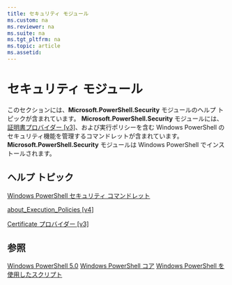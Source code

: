 ```yaml
---
title: セキュリティ モジュール
ms.custom: na
ms.reviewer: na
ms.suite: na
ms.tgt_pltfrm: na
ms.topic: article
ms.assetid:
---
```

# セキュリティ モジュール
このセクションには、**Microsoft.PowerShell.Security** モジュールのヘルプ トピックが含まれています。 **Microsoft.PowerShell.Security** モジュールには、[証明書プロバイダー [v3]](https://technet.microsoft.com/en-us/library/3f743541-d0c6-4670-809a-b16fb01f7c4d)、および実行ポリシーを含む Windows PowerShell のセキュリティ機能を管理するコマンドレットが含まれています。 **Microsoft.PowerShell.Security** モジュールは Windows PowerShell でインストールされます。

## ヘルプ トピック
[Windows PowerShell セキュリティ コマンドレット](http://go.microsoft.com/fwlink/?LinkID=245860)

[about_Execution_Policies [v4]](https://technet.microsoft.com/en-us/library/347708dc-1515-4d74-978b-8334603472e6)

[Certificate プロバイダー [v3]](https://technet.microsoft.com/en-us/library/3f743541-d0c6-4670-809a-b16fb01f7c4d)

## 参照
[Windows PowerShell 5.0](../core-powershell/core-modules/Windows-PowerShell-5.0.md)
[Windows PowerShell コア](https://technet.microsoft.com/en-us/library/4b75f1e4-f327-48f3-92ab-bf5435094d41)
[Windows PowerShell を使用したスクリプト](../getting-started/fundamental/Scripting-with-Windows-PowerShell.md)


<!--HONumber=May16_HO2-->


